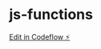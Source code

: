 # js-functions

[Edit in Codeflow ⚡️](https://stackblitz.com/~/github.com/vinnugollakoti/js-functions)